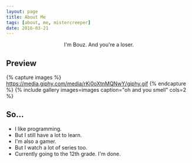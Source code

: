 ```yaml
---
layout: page
title: About Me
tags: [about, me, mistercreeper]
date: 2016-03-21
---
```

    
<center>I'm Bouz. And you're a loser.</center>

## Preview

{% capture images %}
    https://media.giphy.com/media/rKj0oXtnMQNwY/giphy.gif
{% endcapture %}
{% include gallery images=images caption="oh and you smell" cols=2 %}

## So...
* I like programming.
* But I still have a lot to learn.
* I'm also a gamer.
* But I watch a lot of series too.
* Currently going to the 12th grade. I'm done.
